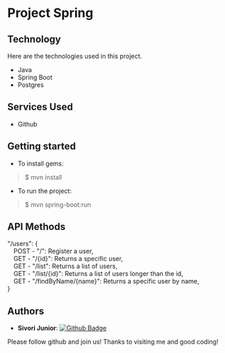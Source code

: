 # Project Spring
 
## Technology 
 
Here are the technologies used in this project.
 
* Java
* Spring Boot
* Postgres
 
 
## Services Used
 
* Github
 
 
## Getting started
 
* To install gems:
>    $ mvn install
* To run the project:
>    $ mvn spring-boot:run
 
## API Methods
 
"/users": {<br>
&emsp;POST - "/": Register a user,<br>
&emsp;GET - "/{id}": Returns a specific user,<br>
&emsp;GET - "/list": Returns a list of users,<br>
&emsp;GET - "/list/{id}": Returns a list of users longer than the id,<br>
&emsp;GET - "/findByName/{name}": Returns a specific user by name,<br>
}
 
 
## Authors
 
* **Sivori Junior**: [![Github Badge](https://img.shields.io/badge/-Github-000?style=flat-square&logo=Github&logoColor=white&link=https://github.com/sivorijr)](https://github.com/sivorijr)
 
 
Please follow github and join us!
Thanks to visiting me and good coding!
